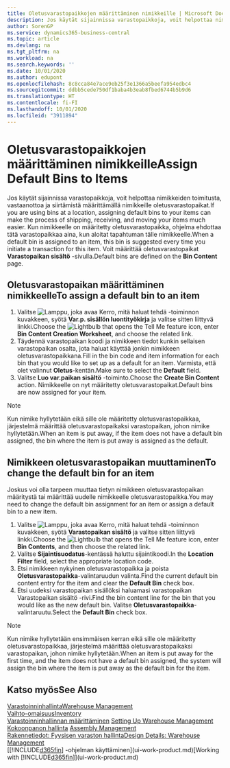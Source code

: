 ```yaml
---
title: Oletusvarastopaikkojen määrittäminen nimikkeille | Microsoft Docs
description: Jos käytät sijainnissa varastopaikkoja, voit helpottaa nimikkeiden toimitusta, vastaanottoa ja siirtämistä määrittämällä nimikkeille oletusvarastopaikat. Kun nimikkeelle on määritetty oletusvarastopaikka, ohjelma ehdottaa tätä varastopaikkaa aina, kun aloitat tapahtuman tälle nimikkeelle.
author: SorenGP
ms.service: dynamics365-business-central
ms.topic: article
ms.devlang: na
ms.tgt_pltfrm: na
ms.workload: na
ms.search.keywords: ''
ms.date: 10/01/2020
ms.author: edupont
ms.openlocfilehash: 8c8cca84e7ace9eb25f3e1366a5beefa954edbc4
ms.sourcegitcommit: ddbb5cede750df1baba4b3eab8fbed6744b5b9d6
ms.translationtype: HT
ms.contentlocale: fi-FI
ms.lasthandoff: 10/01/2020
ms.locfileid: "3911894"
---
```

# <a name="assign-default-bins-to-items"></a><span data-ttu-id="dd2f5-104">Oletusvarastopaikkojen määrittäminen nimikkeille</span><span class="sxs-lookup"><span data-stu-id="dd2f5-104">Assign Default Bins to Items</span></span>
<span data-ttu-id="dd2f5-105">Jos käytät sijainnissa varastopaikkoja, voit helpottaa nimikkeiden toimitusta, vastaanottoa ja siirtämistä määrittämällä nimikkeille oletusvarastopaikat.</span><span class="sxs-lookup"><span data-stu-id="dd2f5-105">If you are using bins at a location, assigning default bins to your items can make the process of shipping, receiving, and moving your items much easier.</span></span> <span data-ttu-id="dd2f5-106">Kun nimikkeelle on määritetty oletusvarastopaikka, ohjelma ehdottaa tätä varastopaikkaa aina, kun aloitat tapahtuman tälle nimikkeelle.</span><span class="sxs-lookup"><span data-stu-id="dd2f5-106">When a default bin is assigned to an item, this bin is suggested every time you initiate a transaction for this item.</span></span> <span data-ttu-id="dd2f5-107">Voit määrittää oletusvarastopaikat **Varastopaikan sisältö** -sivulla.</span><span class="sxs-lookup"><span data-stu-id="dd2f5-107">Default bins are defined on the **Bin Content** page.</span></span>  

## <a name="to-assign-a-default-bin-to-an-item"></a><span data-ttu-id="dd2f5-108">Oletusvarastopaikan määrittäminen nimikkeelle</span><span class="sxs-lookup"><span data-stu-id="dd2f5-108">To assign a default bin to an item</span></span>
1.  <span data-ttu-id="dd2f5-109">Valitse ![Lamppu, joka avaa Kerro, mitä haluat tehdä -toiminnon](media/ui-search/search_small.png "Kerro, mitä haluat tehdä") kuvakkeen, syötä **Var.p. sisällön luontityökirja** ja valitse sitten liittyvä linkki.</span><span class="sxs-lookup"><span data-stu-id="dd2f5-109">Choose the ![Lightbulb that opens the Tell Me feature](media/ui-search/search_small.png "Tell me what you want to do") icon, enter **Bin Content Creation Worksheet**, and choose the related link.</span></span>  
2.  <span data-ttu-id="dd2f5-110">Täydennä varastopaikan koodi ja nimikkeen tiedot kunkin sellaisen varastopaikan osalta, jota haluat käyttää jonkin nimikkeen oletusvarastopaikkana.</span><span class="sxs-lookup"><span data-stu-id="dd2f5-110">Fill in the bin code and item information for each bin that you would like to set up as a default for an item.</span></span> <span data-ttu-id="dd2f5-111">Varmista, että olet valinnut **Oletus**-kentän.</span><span class="sxs-lookup"><span data-stu-id="dd2f5-111">Make sure to select the **Default** field.</span></span>  
3.  <span data-ttu-id="dd2f5-112">Valitse **Luo var.paikan sisältö** -toiminto.</span><span class="sxs-lookup"><span data-stu-id="dd2f5-112">Choose the **Create Bin Content** action.</span></span> <span data-ttu-id="dd2f5-113">Nimikkeelle on nyt määritetty oletusvarastopaikat.</span><span class="sxs-lookup"><span data-stu-id="dd2f5-113">Default bins are now assigned for your item.</span></span>  

> [!NOTE]  
>  <span data-ttu-id="dd2f5-114">Kun nimike hyllytetään eikä sille ole määritetty oletusvarastopaikkaa, järjestelmä määrittää oletusvarastopaikaksi varastopaikan, johon nimike hyllytetään.</span><span class="sxs-lookup"><span data-stu-id="dd2f5-114">When an item is put away, if the item does not have a default bin assigned, the bin where the item is put away is assigned as the default.</span></span>  

## <a name="to-change-the-default-bin-for-an-item"></a><span data-ttu-id="dd2f5-115">Nimikkeen oletusvarastopaikan muuttaminen</span><span class="sxs-lookup"><span data-stu-id="dd2f5-115">To change the default bin for an item</span></span>  
<span data-ttu-id="dd2f5-116">Joskus voi olla tarpeen muuttaa tietyn nimikkeen oletusvarastopaikan määritystä tai määrittää uudelle nimikkeelle oletusvarastopaikka.</span><span class="sxs-lookup"><span data-stu-id="dd2f5-116">You may need to change the default bin assignment for an item or assign a default bin to a new item.</span></span>    
1.  <span data-ttu-id="dd2f5-117">Valitse ![Lamppu, joka avaa Kerro, mitä haluat tehdä -toiminnon](media/ui-search/search_small.png "Kerro, mitä haluat tehdä") kuvakkeen, syötä **Varastopaikan sisältö** ja valitse sitten liittyvä linkki.</span><span class="sxs-lookup"><span data-stu-id="dd2f5-117">Choose the ![Lightbulb that opens the Tell Me feature](media/ui-search/search_small.png "Tell me what you want to do") icon, enter **Bin Contents**, and then choose the related link.</span></span>  
2.  <span data-ttu-id="dd2f5-118">Valitse **Sijaintisuodatus**-kentässä haluttu sijaintikoodi.</span><span class="sxs-lookup"><span data-stu-id="dd2f5-118">In the **Location Filter** field, select the appropriate location code.</span></span>  
3.  <span data-ttu-id="dd2f5-119">Etsi nimikkeen nykyinen oletusvarastopaikka ja poista **Oletusvarastopaikka**-valintaruudun valinta.</span><span class="sxs-lookup"><span data-stu-id="dd2f5-119">Find the current default bin content entry for the item and clear the **Default Bin** check box.</span></span>  
4.  <span data-ttu-id="dd2f5-120">Etsi uudeksi varastopaikan sisällöksi haluamasi varastopaikan Varastopaikan sisältö -rivi.</span><span class="sxs-lookup"><span data-stu-id="dd2f5-120">Find the bin content line for the bin that you would like as the new default bin.</span></span> <span data-ttu-id="dd2f5-121">Valitse **Oletusvarastopaikka**-valintaruutu.</span><span class="sxs-lookup"><span data-stu-id="dd2f5-121">Select the **Default Bin** check box.</span></span>  

> [!NOTE]  
>  <span data-ttu-id="dd2f5-122">Kun nimike hyllytetään ensimmäisen kerran eikä sille ole määritetty oletusvarastopaikkaa, järjestelmä määrittää oletusvarastopaikaksi varastopaikan, johon nimike hyllytetään.</span><span class="sxs-lookup"><span data-stu-id="dd2f5-122">When an item is put away for the first time, and the item does not have a default bin assigned, the system will assign the bin where the item is put away as the default bin for the item.</span></span>  

## <a name="see-also"></a><span data-ttu-id="dd2f5-123">Katso myös</span><span class="sxs-lookup"><span data-stu-id="dd2f5-123">See Also</span></span>  
[<span data-ttu-id="dd2f5-124">Varastoinninhallinta</span><span class="sxs-lookup"><span data-stu-id="dd2f5-124">Warehouse Management</span></span>](warehouse-manage-warehouse.md)  
[<span data-ttu-id="dd2f5-125">Vaihto-omaisuus</span><span class="sxs-lookup"><span data-stu-id="dd2f5-125">Inventory</span></span>](inventory-manage-inventory.md)  
<span data-ttu-id="dd2f5-126">[Varastoinninhallinnan määrittäminen](warehouse-setup-warehouse.md)   </span><span class="sxs-lookup"><span data-stu-id="dd2f5-126">[Setting Up Warehouse Management](warehouse-setup-warehouse.md)   </span></span>  
<span data-ttu-id="dd2f5-127">[Kokoonpanon hallinta](assembly-assemble-items.md)  </span><span class="sxs-lookup"><span data-stu-id="dd2f5-127">[Assembly Management](assembly-assemble-items.md)  </span></span>  
[<span data-ttu-id="dd2f5-128">Rakennetiedot: Fyysisen varaston hallinta</span><span class="sxs-lookup"><span data-stu-id="dd2f5-128">Design Details: Warehouse Management</span></span>](design-details-warehouse-management.md)  
<span data-ttu-id="dd2f5-129">[[!INCLUDE[d365fin](includes/d365fin_md.md)] -ohjelman käyttäminen](ui-work-product.md)</span><span class="sxs-lookup"><span data-stu-id="dd2f5-129">[Working with [!INCLUDE[d365fin](includes/d365fin_md.md)]](ui-work-product.md)</span></span>
